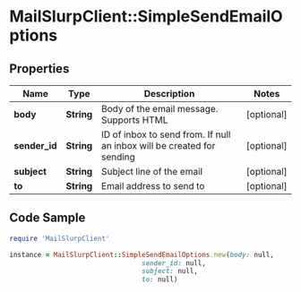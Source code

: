 # MailSlurpClient::SimpleSendEmailOptions

## Properties

Name | Type | Description | Notes
------------ | ------------- | ------------- | -------------
**body** | **String** | Body of the email message. Supports HTML | [optional] 
**sender_id** | **String** | ID of inbox to send from. If null an inbox will be created for sending | [optional] 
**subject** | **String** | Subject line of the email | [optional] 
**to** | **String** | Email address to send to | [optional] 

## Code Sample

```ruby
require 'MailSlurpClient'

instance = MailSlurpClient::SimpleSendEmailOptions.new(body: null,
                                 sender_id: null,
                                 subject: null,
                                 to: null)
```


